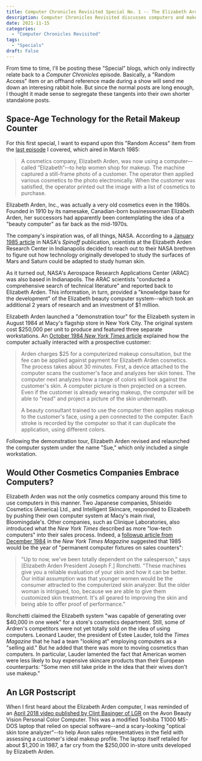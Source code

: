 ```yaml
---
title: Computer Chronicles Revisited Special No. 1 -- The Elizabeth Arden Beauty Computer
description: Computer Chronicles Revisited discusses computers and makeup.
date: 2021-11-15
categories:
  - "Computer Chronicles Revisited"
tags:
  - "Specials"
draft: False
---
```


From time to time, I'll be posting these "Special" blogs, which only indirectly relate back to a *Computer Chronicles* episode. Basically, a "Random Access" item or an offhand reference made during a show will send me down an interesing rabbit hole. But since the normal posts are long enough, I thought it made sense to segregate these tangents into their own shorter standalone posts.

## Space-Age Technology for the Retail Makeup Counter

For this first special, I want to expand upon this "Random Access" item from the [last episode](https://smoliva.blog/post/computer-chronicles-revisited-033-steve-boros-sportspak-computennis-ct120-converse-biomechanics-lab/) I covered, which aired in March 1985:

>A cosmetics company, Elizabeth Arden, was now using a computer–-called “Elizabeth”-–to help women shop for makeup. The machine captured a still-frame photo of a customer. The operator then applied various cosmetics to the photo electronically. When the customer was satisfied, the operator printed out the image with a list of cosmetics to purchase.

Elizabeth Arden, Inc., was actually a very old cosmetics even in the 1980s. Founded in 1910 by its namesake, Canadian-born businesswoman Elizabeth Arden, her successors had apparently been contemplating the idea of a "beauty computer" as far back as the mid-1970s. 

The company's inspiration was, of all things, NASA. According to a [January 1985 article](https://spinoff.nasa.gov/node/9309) in NASA's *Spinoff* publication, scientists at the Elizabeth Arden Research Center in Indianapolis decided to reach out to their NASA brethren to figure out how technology originally developed to study the surfaces of Mars and Saturn could be adapted to study human skin. 

As it turned out, NASA's Aerospace Research Applications Center (ARAC) was also based in Indianapolis. The ARAC scientists "conducted a comprehensive search of technical literature" and reported back to Elizabeth Arden. This information, in turn, provided a "knowledge base for the development" of the Elizabeth beauty computer system--which took an additional 2 years of research and an investment of $1 million.

Elizabeth Arden launched a "demonstration tour" for the Elizabeth system in August 1984 at Macy's flagship store in New York City. The original system cost $250,000 per unit to produce and featured three separate workstations. An [October 1984 *New York Times* article](https://www.nytimes.com/1984/10/21/business/face-by-ardenand-ibm.html) explained how the computer actually interacted with a prospective customer:

>Arden charges $25 for a computerized makeup consultation, but the fee can be applied against payment for Elizabeth Arden cosmetics. The process takes about 30 minutes. First, a device attached to the computer scans the customer's face and analyzes her skin tones. The computer next analyzes how a range of colors will look against the customer's skin. A computer picture is then projected on a screen. Even if the customer is already wearing makeup, the computer will be able to "read" and project a picture of the skin underneath.
>
>A beauty consultant trained to use the computer then applies makeup to the customer's face, using a pen connected to the computer. Each stroke is recorded by the computer so that it can duplicate the application, using different colors.

Following the demonstration tour, Elizabeth Arden revised and relaunched the computer system under the name "Sue," which only included a single workstation. 

## Would Other Cosmetics Companies Embrace Computers?

Elizabeth Arden was not the only cosmetics company around this time to use computers in this manner. Two Japanese companies, Shiseido Cosmetics (America) Ltd., and Intelligent Skincare, responded to Elizabeth by pushing their own computer system at Macy's main rival, Bloomingdale's. Other companies, such as Clinique Laboratories, also introduced what the *New York Times* described as more "low-tech computers" into their sales process. Indeed, a [followup article from December 1984](https://www.nytimes.com/1984/12/09/magazine/beauty-view-computing-skin-care.html) in the *New York Times Magazine* suggested that 1985 would be the year of "permanent computer fixtures on sales counters":

>"Up to now, we've been totally dependent on the salesperson," says [Elizabeth Arden President Joseph F.] Ronchetti. "These machines give you a reliable evaluation of your skin and how it can be better. Our initial assumption was that younger women would be the consumer attracted to the computerized skin analyzer. But the older woman is intrigued, too, because we are able to give them customized skin treatment. It's all geared to improving the skin and being able to offer proof of performance."

Ronchetti claimed the Elizabeth system "was capable of generating over $40,000 in one week" for a store's cosmetics department. Still, some of Ardren's competitors were not yet totally sold on the idea of using computers. Leonard Lauder, the president of Estee Lauder, told the *Times Magazine* that he had a team "looking at" employing computers as a "selling aid." But he added that there was more to moving cosmetics than computers. In particular, Lauder lamented the fact that American women were less likely to buy expensive skincare products than their European counterparts: "Some men still take pride in the idea that their wives don't use makeup."

## An LGR Postscript

When I first heard about the Elizabeth Arden computer, I was reminded of an [April 2018 video published by Clint Basinger of LGR](https://www.youtube.com/watch?v=fUSkmQcx-4g) on the Avon Beauty Vision Personal Color Computer. This was a modified Toshiba T1000 MS-DOS laptop that relied on special software--and a scary-looking "optical skin tone analyzer"--to help Avon sales representatives in the field with assessing a customer's ideal makeup profile. The laptop itself retailed for about $1,200 in 1987, a far cry from the $250,000 in-store units developed by Elizabeth Arden. 


